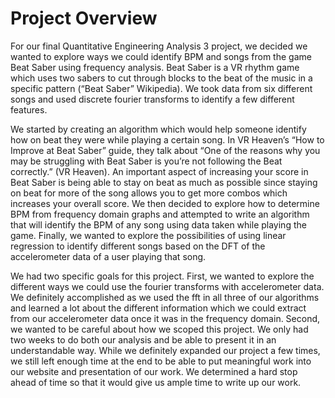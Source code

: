 # Project Overview

For our final Quantitative Engineering Analysis 3 project, we decided we wanted to explore ways we could identify BPM and songs from the game Beat Saber using frequency analysis. Beat Saber is a VR rhythm game which uses two sabers to cut through blocks to the beat of the music in a specific pattern (“Beat Saber” Wikipedia). We took data from six different songs and used discrete fourier transforms to identify a few different features.

We started by creating an algorithm which would help someone identify how on beat they were while playing a certain song. In VR Heaven’s “How to Improve at Beat Saber” guide, they talk about “One of the reasons why you may be struggling with Beat Saber is you’re not following the Beat correctly.” (VR Heaven). An important aspect of increasing your score in Beat Saber is being able to stay on beat as much as possible since staying on beat for more of the song allows you to get more combos which increases your overall score. We then decided to explore how to determine BPM from frequency domain graphs and attempted to write an algorithm that will identify the BPM of any song using data taken while playing the game. Finally, we wanted to explore the possibilities of using linear regression to identify different songs based on the DFT of the accelerometer data of a user playing that song. 

We had two specific goals for this project. First, we wanted to explore the different ways we could use the fourier transforms with accelerometer data. We definitely accomplished as we used the fft in all three of our algorithms and learned a lot about the different information which we could extract from our accelerometer data once it was in the frequency domain. Second, we wanted to be careful about how we scoped this project. We only had two weeks to do both our analysis and be able to present it in an understandable way. While we definitely expanded our project a few times, we still left enough time at the end to be able to put meaningful work into our website and presentation of our work. We determined a hard stop ahead of time so that it would give us ample time to write up our work.

